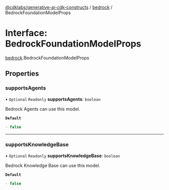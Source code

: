 [@cdklabs/generative-ai-cdk-constructs](/docs/api) / [bedrock](/docs/api/modules/bedrock.md) / BedrockFoundationModelProps

# Interface: BedrockFoundationModelProps

[bedrock](/docs/api/modules/bedrock.md).BedrockFoundationModelProps

## Properties

### supportsAgents

• `Optional` `Readonly` **supportsAgents**: `boolean`

Bedrock Agents can use this model.

**`Default`**

```ts
- false
```

___

### supportsKnowledgeBase

• `Optional` `Readonly` **supportsKnowledgeBase**: `boolean`

Bedrock Knowledge Base can use this model.

**`Default`**

```ts
- false
```
